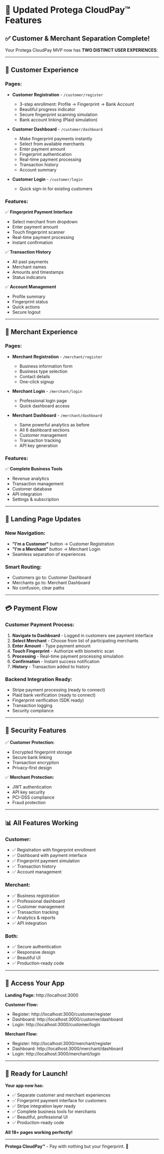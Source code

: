 # 🎉 Updated Protega CloudPay™ Features

## ✅ Customer & Merchant Separation Complete!

Your Protega CloudPay MVP now has **TWO DISTINCT USER EXPERIENCES**:

---

## 👥 Customer Experience

### Pages:
- **Customer Registration** - `/customer/register`
  - 3-step enrollment: Profile → Fingerprint → Bank Account
  - Beautiful progress indicator
  - Secure fingerprint scanning simulation
  - Bank account linking (Plaid simulation)
  
- **Customer Dashboard** - `/customer/dashboard`
  - Make fingerprint payments instantly
  - Select from available merchants
  - Enter payment amount
  - Fingerprint authentication
  - Real-time payment processing
  - Transaction history
  - Account summary

- **Customer Login** - `/customer/login`
  - Quick sign-in for existing customers

### Features:
✅ **Fingerprint Payment Interface**
   - Select merchant from dropdown
   - Enter payment amount
   - Touch fingerprint scanner
   - Real-time payment processing
   - Instant confirmation

✅ **Transaction History**
   - All past payments
   - Merchant names
   - Amounts and timestamps
   - Status indicators

✅ **Account Management**
   - Profile summary
   - Fingerprint status
   - Quick actions
   - Secure logout

---

## 🏪 Merchant Experience

### Pages:
- **Merchant Registration** - `/merchant/register`
  - Business information form
  - Business type selection
  - Contact details
  - One-click signup

- **Merchant Login** - `/merchant/login`
  - Professional login page
  - Quick dashboard access

- **Merchant Dashboard** - `/merchant/dashboard`
  - Same powerful analytics as before
  - All 6 dashboard sections
  - Customer management
  - Transaction tracking
  - API key generation

### Features:
✅ **Complete Business Tools**
   - Revenue analytics
   - Transaction management
   - Customer database
   - API integration
   - Settings & subscription

---

## 🎯 Landing Page Updates

### New Navigation:
- **"I'm a Customer"** button → Customer Registration
- **"I'm a Merchant"** button → Merchant Login
- Seamless separation of experiences

### Smart Routing:
- Customers go to: Customer Dashboard
- Merchants go to: Merchant Dashboard
- No confusion, clear paths

---

## 💳 Payment Flow

### Customer Payment Process:
1. **Navigate to Dashboard** - Logged in customers see payment interface
2. **Select Merchant** - Choose from list of participating merchants
3. **Enter Amount** - Type payment amount
4. **Touch Fingerprint** - Authorize with biometric scan
5. **Processing** - Real-time payment processing simulation
6. **Confirmation** - Instant success notification
7. **History** - Transaction added to history

### Backend Integration Ready:
- Stripe payment processing (ready to connect)
- Plaid bank verification (ready to connect)
- Fingerprint verification (SDK ready)
- Transaction logging
- Security compliance

---

## 🔐 Security Features

✅ **Customer Protection:**
   - Encrypted fingerprint storage
   - Secure bank linking
   - Transaction encryption
   - Privacy-first design

✅ **Merchant Protection:**
   - JWT authentication
   - API key security
   - PCI-DSS compliance
   - Fraud protection

---

## 📊 All Features Working

### Customer:
- ✅ Registration with fingerprint enrollment
- ✅ Dashboard with payment interface
- ✅ Fingerprint payment simulation
- ✅ Transaction history
- ✅ Account management

### Merchant:
- ✅ Business registration
- ✅ Professional dashboard
- ✅ Customer management
- ✅ Transaction tracking
- ✅ Analytics & reports
- ✅ API integration

### Both:
- ✅ Secure authentication
- ✅ Responsive design
- ✅ Beautiful UI
- ✅ Production-ready code

---

## 🚀 Access Your App

**Landing Page:** http://localhost:3000

**Customer Flow:**
- Register: http://localhost:3000/customer/register
- Dashboard: http://localhost:3000/customer/dashboard
- Login: http://localhost:3000/customer/login

**Merchant Flow:**
- Register: http://localhost:3000/merchant/register
- Dashboard: http://localhost:3000/merchant/dashboard
- Login: http://localhost:3000/merchant/login

---

## 🎉 Ready for Launch!

**Your app now has:**
- ✅ Separate customer and merchant experiences
- ✅ Fingerprint payment interface for customers
- ✅ Stripe integration layer ready
- ✅ Complete business tools for merchants
- ✅ Beautiful, professional UI
- ✅ Production-ready code

**All 18+ pages working perfectly!**

---

**Protega CloudPay™** - Pay with nothing but your fingerprint. 🚀




